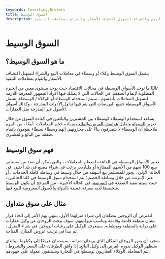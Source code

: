 ```yaml
---
keywords: Investing,Brokers
title: السوق الوسيط
description: يشمل السوق الوسيط وكلاء أو وسطاء في معاملات البيع والشراء لتسهيل اكتشاف الأسعار والقيام بمعاملات التنفيذ.
---
```


# السوق الوسيط
## ما هو السوق الوسيط؟

يشمل السوق الوسيط وكلاء أو وسطاء في معاملات البيع والشراء لتسهيل اكتشاف الأسعار والقيام بمعاملات التنفيذ.

غالبًا ما توجد الأسواق الوسيطة في مجالات الاقتصاد حيث يوجد مستوى معين من الخبرة المطلوبة لإتمام الصفقة. في الحالات التي لا يمتلك فيها أفراد الجمهور المعرفة اللازمة لتسهيل المعاملات بأنفسهم ، سيتم استخدام الوسطاء أو الوكلاء / الوسطاء. تشمل الأسواق الوسيطة جميع البورصات التي يتم فيها تداول الأدوات المدرجة ، وكذلك أسواق الأصول غير المدرجة مثل العقارات.

يساعد استخدام الوسطاء كوسطاء بين المشترين والبائعين في كفاءة السوق من خلال تعزيز [السيولة](/liquidity) وتقليل [هوامش العرض والطلب](/bid-askspread) وزيادة حجم المعاملات. أيضًا ، من المهم ملاحظة أن الوسطاء لا يتصرفون بناءً على مخزونهم. إنهم وسطاء بسطاء يقومون بإتمام صفقة بين البائع والمشتري.

## فهم سوق الوسيط

تعتبر الأسواق الوسيطة هي القاعدة لمعظم المعاملات ، والتي يمكن أن تمتد من مستثمر يبيع 100 سهم من الأسهم الممتازة أو ملياردير يرغب في شراء مصنع في بلد أجنبي. في الحالة الأولى ، يجوز للمستثمر بيع أسهمه من خلال وسيط في وساطة كاملة الخدمات ، أو عبر الإنترنت من خلال وساطة الخصم ؛ يتم استخدام سوق الوسيط في كلتا الحالتين ، حيث سيتم تنفيذ الصفقة في [البورصة](/stockmarket). في الحالة الأخيرة ، من المرجح أن يكون الوسيط متخصصًا لديه معرفة عميقة بالدولة والأصول المعروضة للبيع فيها.

## مثال على سوق متداول

لنفترض أن الزوجين يتطلعان إلى شراء منزلهما الأول. ينتهي بهم الأمر إلى اتخاذ قرار بشأن منطقة قادمة وقادمة وتناسب ميزانيتهم. سوف يبحث الزوجان عن وكيل عقارات على دراية بالمنطقة ويوظفانه. سيتعرف الوكيل على رغبات الزوجين في شراء المنزل ، ثم يبدأ في ترتيب عروض المنازل المتاحة.

بمجرد أن يقرر الزوجان المكان الذي يريدان شرائه ، سيقدمان عرضًا إلى وكيلهما ، والذي سيظهر الوكيل بدوره العرض إلى وكيل البائع. إذا وافق الطرفان على السعر والشروط ، تتم المعاملة. الوكلاء العقاريون توسطوا في التجارة وسيتلقون عمولة على جهودهم.

